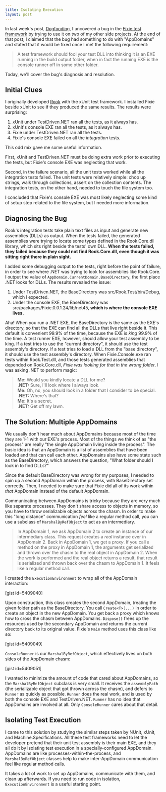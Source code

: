 ```yaml
---
title: Isolating Execution
layout: post
---
```


<p>In last week's post, <a href="http://www.headspring.com/patrick/dogfooding/">Dogfooding</a>, I uncovered a bug in the <a href="https://github.com/plioi/fixie">Fixie test framework</a> by trying to use it on two of my other side projects.  At the end of that post, I claimed that the bug had something to do with "AppDomains" and stated that it would be fixed once I met the following requirement:</p>

<blockquote>
  <p>A test framework should fool your test DLL into thinking it is an EXE running in the build output folder, when in fact the running EXE is the console runner off in some other folder.</p>
</blockquote>

<p>Today, we'll cover the bug's diagnosis and resolution.</p>

<h2>Initial Clues</h2>

<p>I originally developed <a href="https://github.com/plioi/rook">Rook</a> with the xUnit test framework.  I installed Fixie beside xUnit to see if they produced the same results.  The results were surprising:</p>

<ol>
<li>xUnit under TestDriven.NET ran all the tests, as it always has.</li>
<li>xUnit's console EXE ran all the tests, as it always has.</li>
<li>Fixie under TestDriven.NET ran all the tests.</li>
<li>Fixie's console EXE failed on all the <em>integration</em> tests.</li>
</ol>

<p>This odd mix gave me some useful information.</p>

<p>First, xUnit and TestDriven.NET must be doing extra work prior to executing the tests, but Fixie's console EXE was neglecting that work.</p>

<p>Second, in the failure scenario, all the unit tests worked while all the integration tests failed.  The unit tests were relatively simple: chop up strings, walk through collections, assert on the collection contents.  The integration tests, on the other hand, needed to touch the file system too.</p>

<p>I concluded that Fixie's console EXE was most likely neglecting some kind of setup step related to the file system, but I needed more information.</p>

<h2>Diagnosing the Bug</h2>

<p>Rook's integration tests take plain text files as input and generate new assemblies (DLLs) as output.  When the tests failed, the generated assemblies were trying to locate some types defined in the Rook.Core.dll library, which sits right beside the tests' own DLL.  <strong>When the tests failed, they failed because they could not find Rook.Core.dll, even though it was sitting right there in plain sight.</strong></p>

<p>I added some debugging output to the tests, right before the point of failure, in order to see where .NET was trying to look for assemblies like Rook.Core.  I output the value of <code>AppDomain.CurrentDomain.BaseDirectory</code>, the first place .NET looks for DLLs.  The results revealed the issue:</p>

<ol>
<li>Under TestDriven.NET, the BaseDirectory was src/Rook.Test/bin/Debug, which I expected.</li>
<li>Under the console EXE, the BaseDirectory was src/packages/Fixie.0.0.1.24/lib/net45, <strong>which is where the console EXE lives.</strong></li>
</ol>

<p>Aha! When you run a .NET EXE, the BaseDirectory is the same as the EXE's directory, so that the EXE can find all the DLLs that live right beside it.  This default is convenient 99.9% of the time, because the EXE is <em>king</em> 99.9% of the time.  A test runner EXE, however, should allow your test assembly to be king.  If a test tries to use the "current directory", it should use the test assembly's directory.  If a test tries to load a DLL from the "base directory", it should use the test assembly's directory.  When Fixie.Console.exe ran tests within Rook.Test.dll, and those tests generated assemblies that depended on Rook.Core.dll, <em>Fixie was looking for that in the wrong folder</em>.  I was asking .NET to perform magic:</p>

<blockquote>
  <p><strong>Me:</strong> Would you kindly locate a DLL for me? <br />
<strong>.NET:</strong> Sure, I'll look where I always look. <br />
<strong>Me:</strong> Oh, no, you should look in a folder that I consider to be special. <br />
<strong>.NET:</strong> Where's that? <br />
<strong>Me:</strong> It's a secret. <br />
<strong>.NET:</strong> Get off my lawn.</p>
</blockquote>

<h2>The Solution: Multiple AppDomains</h2>

<p>We usually don't hear much about AppDomains because most of the time they are 1-1 with our EXE's process. Most of the things we think of as "the process" are really "the single AppDomain living inside the process".  The basic idea is that an AppDomain is a list of assemblies that have been loaded and that can call each other.  AppDomains also have some state such as the BaseDirectory, which answers the question, "What folder should I look in to find DLLs?"</p>

<p>Since the default BaseDirectory was wrong for my purposes, I needed to spin up a second AppDomain within the process, with BaseDirectory set correctly.  Then, I needed to make sure that Fixie did all of its work within <em>that</em> AppDomain instead of the default AppDomain.</p>

<p>Communicating between AppDomains is tricky because they are very much like separate processes.  They don't share access to objects in memory, so you have to throw serializable objects across the chasm.  In order to make this "long distance" communication <em>feel</em> like a regular method call, you can use a subclass of <code>MarshalByRefObject</code> to act as an intermediary.</p>

<blockquote>
  <p>In AppDomain 1, we ask AppDomain 2 to create an instance of our intermediary class.  This request creates a <em>real</em> instance over in AppDomain 2.  Back in AppDomain 1, we get a <em>proxy</em>.  If you call a method on the proxy in AppDomain 1, the arguments get serialized and thrown over the chasm to the real object in AppDomain 2.  When the work is performed and the real object returns a result, that result is serialized and thrown back over the chasm to AppDomain 1.  It feels like a regular method call.</p>
</blockquote>

<p>I created the <code>ExecutionEnvironment</code> to wrap all of the AppDomain interaction:</p>

<p>[gist id=5409040]</p>

<p>Upon construction, this class creates the second AppDomain, treating the given folder path as the BaseDirectory.  You call <code>Create&lt;T&gt;(...)</code> in order to create an object in the new AppDomain.  You get back a proxy which knows how to cross the chasm between AppDomains.  <code>Dispose()</code> frees up the resources used by the secondary AppDomain and returns the current directory back to its original value.  Fixie's <code>Main</code> method uses this class like so:</p>

<p>[gist id=5409049]</p>

<p><code>ConsoleRunner</code> is our <code>MarshalByRefObject</code>, which effectively lives on both sides of the AppDomain chasm:</p>

<p>[gist id=5409051]</p>

<p>I wanted to minimize the amount of code that cared about AppDomains, so the <code>MarshalByRefObject</code> subclass is very small.  It receives the <code>assemblyPath</code> (the serializable object that got thrown across the chasm), and defers to <code>Runner</code> as quickly as possible.  <code>Runner</code> does the real work, and is used by both the console EXE and TestDriven.NET.  <code>Runner</code> has no idea that AppDomains are involved at all.  Only <code>ConsoleRunner</code> cares about that detail.</p>

<h2>Isolating Test Execution</h2>

<p>I came to this solution by studying the similar steps taken by NUnit, xUnit, and Machine.Specifications.  All these test frameworks need to let the developer pretend that their unit test assembly is their main EXE, and they all do it by isolating test execution in a specially-configured AppDomain.  AppDomains are like processes-within-the-process, and <code>MarshalByRefObject</code> classes help to make inter-AppDomain communication feel like regular method calls.</p>

<p>It takes a lot of work to set up AppDomains, communicate with them, and clean up afterwards.  If you need to run code in isolation, <code>ExecutionEnvironment</code> is a useful starting point.</p>